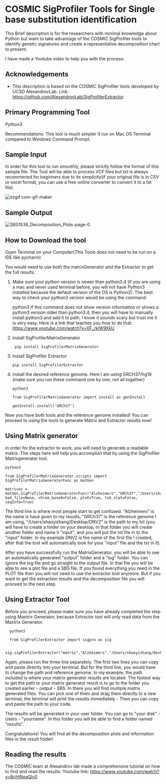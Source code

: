
# COSMIC SigProfiler Tools for Single base substitution identification

This Brief description is for the researchers with minimal knowledge about Python 
but want to take advantage of the COSMIC SigProfiler tools to identify genetic signatures 
and create a representative decomposition chart to present.

I have made a Youtube video to help you with the process: 




## Acknowledgements

 - This description is based on the COSMIC SigProfiler tools developed by UCSD AlexandrovLab.
 Link: https://github.com/AlexandrovLab/SigProfilerExtractor
##  Primary Programming Tool
Python3

Recommendations: This tool is much simpler if run on Mac OS Terminal compared to Windows Command Prompt.
## Sample Input

In order for this tool to run smoothly, please strictly follow the format of this sample file. 
The Tool will be able to process VCF files but txt is always recommened for beginners due to its 
simplicity(if your original file is in CSV or excel format, you can use a free online converter to convert it to a txt file).

 ![ezgif com-gif-maker](https://user-images.githubusercontent.com/94341094/141750685-cfb173df-dbeb-4d7e-86b0-aa5b7d8e8c10.gif)

## Sample Output
![SBS1536_Decomposition_Plots-page-0](https://user-images.githubusercontent.com/94341094/141750105-08c56fde-0276-46b7-a3c3-ebb860b389b3.gif)



## How to Download the tool
Open Terminal on your Computer(This Tools does not need to be run on a IDE like pycharm)

You would need to use both the matrixGenerator and the Extractor to get the full results.
1. Make sure your python version is newer than python3.4 (if you are using a mac and never used terminal before, you will not have Python3 installed because the default version of the OS is Python2). 
The best way to check your python3 version would be using the command:

    python3
If this command does not show version information or shows a python3 version older than python3.4, then you will have to manually install python3 and add it to path. I know it sounds scary but trust me it is very easy. Here is a link that teaches you how to do that:
   https://www.youtube.com/watch?v=XF_rklW9XkU 

2.  install SigProfilerMatrixGenerator 
        
         pip install SigProfilerMatrixGenerator
3.  Install SigProfiler Extractor
        
        pip install SigProfilerExtractor

4.  install the desired reference genome. Here I am using GRCH37/hg19 (make sure you run these command one by one, not all together)
 
        python3

        from SigProfilerMatrixGenerator import install as genInstall

        genInstall.install('GRCh37')

Now you have both tools and the reference genome installed! You can proceed to using the tools to generate Matrix and Extractor results now!


## Using Matrix generator

in order for the extractor to work, you will need to generate a readable matrix. The steps here will help you accomplish that by using the SigProfiler Matrixgenerator tool. 

    python3

    from SigProfilerMatrixGenerator.scripts import SigProfilerMatrixGeneratorFunc as matGen

    matrices = matGen.SigProfilerMatrixGeneratorFunc("Alzheimers","GRCh37","/Users/shaoyizhang/Desktop/DNV2",exome=False, bed_file=None, chrom_based=False, plot=True, tsb_stat=False, seqInfo=True)

The third line is where most people start to get confused. "Alzheimers" is the name is have given to my results, "GRCh37" is the reference genome I am using, "/Users/shaoyizhang/Desktop/DNV2" is the path to my txt (you will have to create a folder on your desktop, in that folder you will create another folder and name it "input", and you will put the txt file in to the "input" folder. In my example DNV2 is the name of the first file I created, after that the tool will automatically look for your "input" file and the txt in it).

After you have successfully run the MatrixGenerator, you will be able to see an automatically generated "output" folder and a "log" folder. You can ignore the log file and go straight to the output file. In that file you will be able to see a plot file and a SBS file. If you found everything you need in the PLOT file then you will not need to use the extractor tool anymore. But if you want to get the extraction results and the decomposition file you will proceed to the next step.

## Using Extractor Tool

Before you proceed, please make sure you have already completed the step using Maxtrix Generator, because Extractor tool will only read data from the Maxtrix Generator.

      python3

      from SigProfilerExtractor import sigpro as sig

      sig.sigProfilerExtractor("matrix","Alzheimers","/Users/shaoyizhang/Desktop/DNV2/output/SBS/Alzheimers.SBS1536.all",reference_genome="GRCh37",minimum_signatures=1,maximum_signatures=10,nmf_replicates=100,cpu=-1)

Again, please run the three line separately. The first two lines you can copy and paste directly into your terminal. But for the third line, you would have to change the path and reference genome. In my example, the path included is where your matrix generator results are located. The fastest way to get the path to your matrix generator result is to go to the folder you created earlier - output - SBS. In there you will find multiple matrix generated files. You can pick one of them and drag them directly to a new terminal, the terminal will print the results immediately -  Then you can copy and paste the path to your code. 

The results will be generated in your user folder. You can go to "your disk" - Users - "yourname". In this folder you will be able to find a folder named "results". 

Congratulations! You will find all the decomposition plots and information files in the result folder!
## Reading the results

The COSMIC team at Alexandrov lab made a comprehensive tutorial on how to find and read the results. 
Youtube link: https://www.youtube.com/watch?v=BchtNeaQlv0
